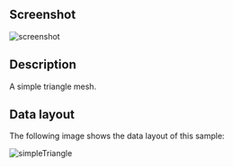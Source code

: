 ## Screenshot

![screenshot](screenshot/screenshot.png)

## Description

A simple triangle mesh.

## Data layout

The following image shows the data layout of this sample:

![simpleTriangle](screenshot/simpleTriangle.png)
